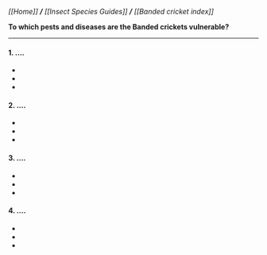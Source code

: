 _[[Home]] **/** [[Insect Species Guides]] **/** [[Banded cricket index]]_


**To which pests and diseases are the Banded crickets vulnerable?**

***

#### 1. ....

-
-
-

#### 2. ....

-
-
-


#### 3. ....

-
-
-

#### 4. ....

-
-
-